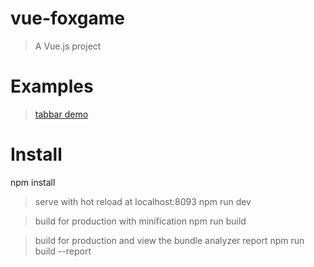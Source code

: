# vue-foxgame

> A Vue.js project

# Examples
> [tabbar demo](https://weballan.github.io/web/foxgame/index.html#/user)

# Install
npm install

> serve with hot reload at localhost:8093
npm run dev

> build for production with minification
npm run build

> build for production and view the bundle analyzer report
npm run build --report